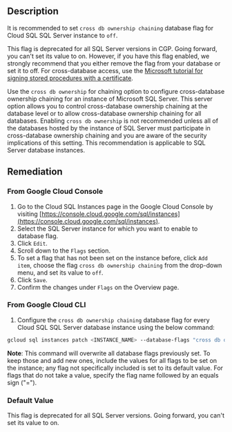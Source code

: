 ## Description

It is recommended to set `cross db ownership chaining` database flag for Cloud SQL SQL Server instance to `off`.

This flag is deprecated for all SQL Server versions in CGP. Going forward, you can't set its value to on. However, if you have this flag enabled, we strongly recommend that you either remove the flag from your database or set it to off. For cross-database access, use the [Microsoft tutorial for signing stored procedures with a certificate](https://learn.microsoft.com/en-us/sql/relational-databases/tutorial-signing-stored-procedures-with-a-certificate?view=sql-server-ver16).

Use the `cross db ownership` for chaining option to configure cross-database ownership chaining for an instance of Microsoft SQL Server. This server option allows you to control cross-database ownership chaining at the database level or to allow cross-database ownership chaining for all databases. Enabling `cross db ownership` is not recommended unless all of the databases hosted by the instance of SQL Server must participate in cross-database ownership chaining and you are aware of the security implications of this setting. This recommendation is applicable to SQL Server database instances.

## Remediation

### From Google Cloud Console

1. Go to the Cloud SQL Instances page in the Google Cloud Console by visiting [https://console.cloud.google.com/sql/instances](https://console.cloud.google.com/sql/instances).
2. Select the SQL Server instance for which you want to enable to database flag.
3. Click `Edit`.
4. Scroll down to the `Flags` section.
5. To set a flag that has not been set on the instance before, click `Add item`, choose the flag `cross db ownership chaining` from the drop-down menu, and set its value to `off`.
6. Click `Save`.
7. Confirm the changes under `Flags` on the Overview page.

### From Google Cloud CLI

1. Configure the `cross db ownership chaining` database flag for every Cloud SQL SQL Server database instance using the below command:

```bash
gcloud sql instances patch <INSTANCE_NAME> --database-flags "cross db ownership chaining"=off
```

**Note**:
This command will overwrite all database flags previously set. To keep those and add new ones, include the values for all flags to be set on the instance; any flag not specifically included is set to its default value. For flags that do not take a value, specify the flag name followed by an equals sign ("=").

### Default Value

This flag is deprecated for all SQL Server versions. Going forward, you can't set its value to on.
